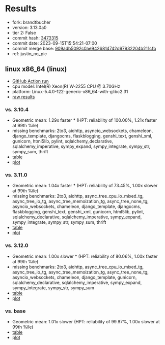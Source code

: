 # Results

- fork: brandtbucher
- version: 3.13.0a0
- tier 2: False
- commit hash: [3473315](https://github.com/brandtbucher/cpython/commit/3473315)
- commit date: 2023-09-15T15:54:21-07:00
- commit merge base: [909adb5092c0ae9426814742d97932204b211cfb](https://github.com/brandtbucher/cpython/commit/909adb5092c0ae9426814742d97932204b211cfb)
- ref: justin_no_pic

## linux x86_64 (linux)

- [GitHub Action run](https://github.com/faster-cpython/benchmarking/actions/runs/6203581720)
- cpu model: Intel(R) Xeon(R) W-2255 CPU @ 3.70GHz
- platform: Linux-5.4.0-122-generic-x86_64-with-glibc2.31
- [raw results](bm-20230915-linux-x86_64-brandtbucher-justin_no_pic-3.13.0a0-3473315.json)

### vs. 3.10.4

- Geometric mean: 1.29x faster \* (HPT: reliability of 100.00%, 1.21x faster at 99th %ile)
- missing benchmarks: 2to3, aiohttp, asyncio_websockets, chameleon, django_template, djangocms, flaskblogging, genshi_text, genshi_xml, gunicorn, html5lib, pylint, sqlalchemy_declarative, sqlalchemy_imperative, sympy_expand, sympy_integrate, sympy_str, sympy_sum, thrift
- [table](bm-20230915-linux-x86_64-brandtbucher-justin_no_pic-3.13.0a0-3473315-vs-3.10.4.md)
- [plot](bm-20230915-linux-x86_64-brandtbucher-justin_no_pic-3.13.0a0-3473315-vs-3.10.4.png)

### vs. 3.11.0

- Geometric mean: 1.04x faster \* (HPT: reliability of 73.45%, 1.00x slower at 99th %ile)
- missing benchmarks: 2to3, aiohttp, async_tree_cpu_io_mixed_tg, async_tree_io_tg, async_tree_memoization_tg, async_tree_none_tg, asyncio_websockets, chameleon, django_template, djangocms, flaskblogging, genshi_text, genshi_xml, gunicorn, html5lib, pylint, sqlalchemy_declarative, sqlalchemy_imperative, sympy_expand, sympy_integrate, sympy_str, sympy_sum, thrift
- [table](bm-20230915-linux-x86_64-brandtbucher-justin_no_pic-3.13.0a0-3473315-vs-3.11.0.md)
- [plot](bm-20230915-linux-x86_64-brandtbucher-justin_no_pic-3.13.0a0-3473315-vs-3.11.0.png)

### vs. 3.12.0

- Geometric mean: 1.00x slower \* (HPT: reliability of 80.06%, 1.00x faster at 99th %ile)
- missing benchmarks: 2to3, aiohttp, async_tree_cpu_io_mixed_tg, async_tree_io_tg, async_tree_memoization_tg, async_tree_none_tg, asyncio_websockets, chameleon, django_template, gunicorn, sqlalchemy_declarative, sqlalchemy_imperative, sympy_expand, sympy_integrate, sympy_str, sympy_sum
- [table](bm-20230915-linux-x86_64-brandtbucher-justin_no_pic-3.13.0a0-3473315-vs-3.12.0.md)
- [plot](bm-20230915-linux-x86_64-brandtbucher-justin_no_pic-3.13.0a0-3473315-vs-3.12.0.png)

### vs. base

- Geometric mean: 1.01x slower (HPT: reliability of 99.87%, 1.00x slower at 99th %ile)
- [table](bm-20230915-linux-x86_64-brandtbucher-justin_no_pic-3.13.0a0-3473315-vs-base.md)
- [plot](bm-20230915-linux-x86_64-brandtbucher-justin_no_pic-3.13.0a0-3473315-vs-base.png)

